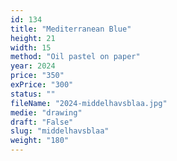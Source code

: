 ```yaml
---
id: 134
title: "Mediterranean Blue"
height: 21
width: 15
method: "Oil pastel on paper"
year: 2024
price: "350"
exPrice: "300"
status: ""
fileName: "2024-middelhavsblaa.jpg"
medie: "drawing"
draft: "False"
slug: "middelhavsblaa"
weight: "180"
---
```

